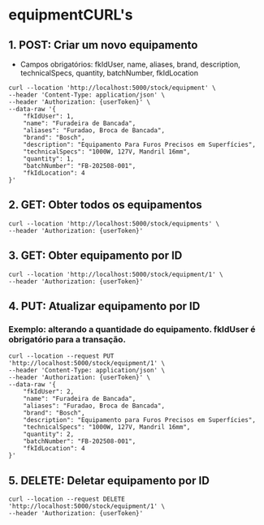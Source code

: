# equipmentCURL's

## 1. POST: Criar um novo equipamento

-  Campos obrigatórios: fkIdUser, name, aliases, brand, description, technicalSpecs, quantity, batchNumber, fkIdLocation

```
curl --location 'http://localhost:5000/stock/equipment' \
--header 'Content-Type: application/json' \
--header 'Authorization: {userToken}' \
--data-raw '{
    "fkIdUser": 1,
    "name": "Furadeira de Bancada",
    "aliases": "Furadao, Broca de Bancada",
    "brand": "Bosch",
    "description": "Equipamento Para Furos Precisos em Superfícies",
    "technicalSpecs": "1000W, 127V, Mandril 16mm",
    "quantity": 1,
    "batchNumber": "FB-202508-001",
    "fkIdLocation": 4
}'
```

## 2. GET: Obter todos os equipamentos

```
curl --location 'http://localhost:5000/stock/equipments' \
--header 'Authorization: {userToken}'
```

## 3. GET: Obter equipamento por ID

```
curl --location 'http://localhost:5000/stock/equipment/1' \
--header 'Authorization: {userToken}'
```

## 4. PUT: Atualizar equipamento por ID

### Exemplo: alterando a quantidade do equipamento. fkIdUser é obrigatório para a transação.

```
curl --location --request PUT 'http://localhost:5000/stock/equipment/1' \
--header 'Content-Type: application/json' \
--header 'Authorization: {userToken}' \
--data-raw '{
    "fkIdUser": 2,
    "name": "Furadeira de Bancada",
    "aliases": "Furadao, Broca de Bancada",
    "brand": "Bosch",
    "description": "Equipamento para Furos Precisos em Superfícies",
    "technicalSpecs": "1000W, 127V, Mandril 16mm",
    "quantity": 2,
    "batchNumber": "FB-202508-001",
    "fkIdLocation": 4
}'
```

## 5. DELETE: Deletar equipamento por ID

```
curl --location --request DELETE 'http://localhost:5000/stock/equipment/1' \
--header 'Authorization: {userToken}'
```
